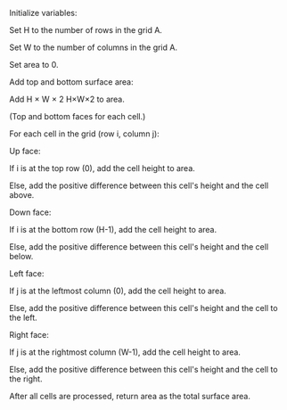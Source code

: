 Initialize variables:

Set H to the number of rows in the grid A.

Set W to the number of columns in the grid A.

Set area to 0.

Add top and bottom surface area:

Add 
H
×
W
×
2
H×W×2 to area.

(Top and bottom faces for each cell.)

For each cell in the grid (row i, column j):

Up face:

If i is at the top row (0), add the cell height to area.

Else, add the positive difference between this cell's height and the cell above.

Down face:

If i is at the bottom row (H-1), add the cell height to area.

Else, add the positive difference between this cell's height and the cell below.

Left face:

If j is at the leftmost column (0), add the cell height to area.

Else, add the positive difference between this cell's height and the cell to the left.

Right face:

If j is at the rightmost column (W-1), add the cell height to area.

Else, add the positive difference between this cell's height and the cell to the right.

After all cells are processed, return area as the total surface area.